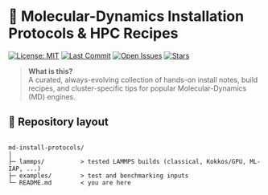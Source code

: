 
# 🧰 Molecular-Dynamics Installation Protocols&nbsp;&amp;&nbsp;HPC Recipes

[![License: MIT](https://img.shields.io/badge/License-MIT-yellow.svg)](LICENSE)
[![Last Commit](https://img.shields.io/github/last-commit/ORG/md-install-protocols)](https://github.com/Fabber12/lammps-mace/commits/main)
[![Open Issues](https://img.shields.io/github/issues/ORG/md-install-protocols)](https://github.com/Fabber12/lammps-mace/issues)
[![Stars](https://img.shields.io/github/stars/ORG/md-install-protocols?style=social)](https://github.com/Fabber12/lammps-mace/stargazers)

> **What is this?**  
> A curated, always-evolving collection of hands-on install notes, build
> recipes, and cluster-specific tips for popular Molecular-Dynamics (MD) engines.  


## 📁 Repository layout

```

md-install-protocols/
│
├─ lammps/          > tested LAMMPS builds (classical, Kokkos/GPU, ML-IAP, ...)
├─ examples/        > test and benchmarking inputs
└─ README.md        < you are here

````
